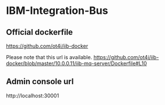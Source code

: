 # IBM-Integration-Bus

## Official dockerfile
https://github.com/ot4i/iib-docker

Please note that this url is available.
https://github.com/ot4i/iib-docker/blob/master/10.0.0.11/iib-mq-server/Dockerfile#L10

## Admin console url
http://localhost:30001

